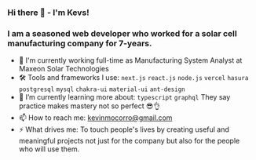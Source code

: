 ### Hi there 👋 - I'm Kevs!

### I am a seasoned web developer who worked for a solar cell manufacturing company for 7-years.
- 🏢 I'm currently working full-time as Manufacturing System Analyst at Maxeon Solar Technologies
- 🛠 Tools and frameworks I use: `next.js` `react.js` `node.js` `vercel` `hasura` `postgresql` `mysql` `chakra-ui` `material-ui` `ant-design`
- 🌱 I’m currently learning more about: `typescript` `graphql` They say practice makes mastery not so perfect 😎👌
- 📫 How to reach me: [kevinmocorro@gmail.com](mailto:kevinmocorro@gmail.com)
- ⚡ What drives me: To touch people's lives by creating useful and meaningful projects not just for the company but also for the people who will use them. 
<!--
**kmocorro/kmocorro** is a ✨ _special_ ✨ repository because its `README.md` (this file) appears on your GitHub profile.

Here are some ideas to get you started:

- 
- 🌱 I’m currently learning ...
- 👯 I’m looking to collaborate on ...
- 🤔 I’m looking for help with ...
- 💬 Ask me about ...
- 📫 How to reach me: ...
- 😄 Pronouns: ...
- ⚡ Fun fact: ...
-->

